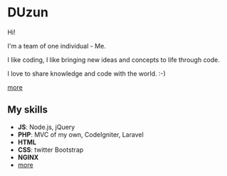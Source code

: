 
# DUzun

Hi! 

I'm a team of one individual - Me.

I like coding, I like bringing new ideas and concepts to life through code.

I love to share knowledge and code with the world. :-)

[more](//duzun.me/)


## My skills
- **JS**: Node.js, jQuery
- **PHP**: MVC of my own, CodeIgniter, Laravel
- **HTML**
- **CSS**: twitter Bootstrap
- **NGINX**
- [more](//duzun.me/abilities)

